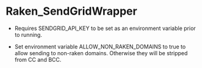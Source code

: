 # Raken_SendGridWrapper
- Requires SENDGRID_API_KEY to be set as an environment variable prior to running. 

- Set environment variable ALLOW_NON_RAKEN_DOMAINS to true to allow sending to non-raken domains. Otherwise they will be 
stripped from CC and BCC.  
